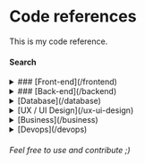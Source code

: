# Code references
This is my code reference.

#### Search

  <details>
    <summary>
### [Front-end](/frontend)
    </summary>
* [HTML](/frontend/html)
* [CSS / Pre-processors](/frontend/css)
* [Javascript / Ecmascript / Typescript](/frontend/js)
* [SEO](/frontend/seo)
* [Testing](/frontend/testing)
* [Others](/frontend/others/)
  </details>

  <details>
    <summary>
      ### [Back-end](/backend)
    </summary>
    * [NodeJS](/backend/nodejs)
    * [Python](/backend/python)
    * [C#](/backend/csharp)
    * [C++](/backend/cpp)
    * [Java](/backend/java)
    * [Go](/backend/go)
    * [Others](/backend/others)
  </details>  

  <details>
    <summary>
      [Database](/database)
    </summary>
    * [Mysql](/database/mysql)
    * [Oracle](/database/oracle)
    * [MongoDb](/database/mongodb)
    * [DynamoDB](/database/dynamodb)
    * [Postrgre](/database/postrgre)
    * [Others](/database/others)
  </details>  

  <details>
    <summary>
      [UX / UI Design](/ux-ui-design)
    </summary>
    * [Others](/ux-ui-design/others)
  </details>  

  <details>
    <summary>
      [Business](/business)
    </summary>
    * [Others](/business/others)
  </details>  

  <details>
    <summary>
      [Devops](/devops)
    </summary>
    * [Docker](/devops/docker)
    * [AWS](/devops/aws)
    * [Serverless](/devops/serverless)
    * [GAP](/devops/gap)
    * [Kubernetes](/devops/kubernetes)
    * [Others](/devops/others)
  </details>  

###### Feel free to use and contribute ;)
